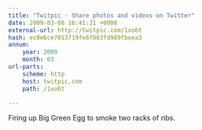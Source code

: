 ```yaml
---
title: "Twitpic - Share photos and videos on Twitter"
date: 2009-03-08 16:41:21 +0000
external-url: http://twitpic.com/1xo6t
hash: ec0e6ce7013719fe6f883fd989fbeea3
annum:
    year: 2009
    month: 03
url-parts:
    scheme: http
    host: twitpic.com
    path: /1xo6t

---
```


Firing up Big Green Egg to smoke two racks of ribs. 
